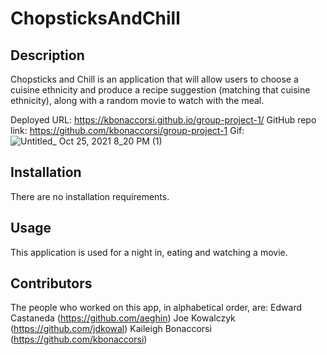 # ChopsticksAndChill
  
## Description
Chopsticks and Chill is an application that will allow users to choose a cuisine ethnicity and produce a recipe suggestion (matching that cuisine ethnicity), along with a random movie to watch with the meal.

Deployed URL: https://kbonaccorsi.github.io/group-project-1/
GitHub repo link: https://github.com/kbonaccorsi/group-project-1
Gif: ![Untitled_ Oct 25, 2021 8_20 PM (1)](https://user-images.githubusercontent.com/86372011/138792816-28729a8d-c76f-44ce-85e8-c3a3b3d02d91.gif)
  
## Installation
There are no installation requirements.

## Usage
This application is used for a night in, eating and watching a movie.

## Contributors
The people who worked on this app, in alphabetical order, are:
Edward Castaneda (https://github.com/aeghin)
Joe Kowalczyk (https://github.com/jdkowal)
Kaileigh Bonaccorsi (https://github.com/kbonaccorsi)

